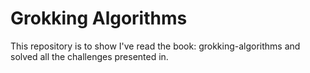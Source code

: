 # Grokking Algorithms

This repository is to show I've read the book: grokking-algorithms and solved all the challenges presented in.
